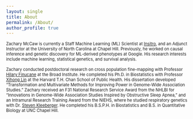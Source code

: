 ```yaml
---
layout: single
title: About
permalink: /About/
author_profile: true
---
```


<p style="font-size:80%;">
	Zachary McCaw is currently a Staff Machine Learning (ML) Scientist at <a href="https://insitro.com/">Insitro</a>, and an Adjunct Instructor at the University of North Carolina at Chapel Hill. Previously, he worked on causal inference and genetic discovery for ML-derived phenotypes at Google. His research interests include machine learning, statistical genetics, and survival analysis. 
	<br>
	<br>
	Zachary conducted postdoctoral research on cross population fine-mapping with Professor <a href="https://www.finucanelab.org/">Hilary Finucane</a> at the Broad Institute. He completed his Ph.D. in Biostatistics with Professor <a href="https://www.hsph.harvard.edu/xihong-lin/">Xihong Lin</a> at the Harvard T.H. Chan School of Public Health. His dissertation developed “Transformation and Multivariate Methods for Improving Power in Genome-Wide Association Studies.” Zachary received an F31 National Research Service Award from the NHLBI for “Innovations in Genome-Wide Association Studies Inspired by Obstructive Sleep Apnea,” and an Intramural Research Training Award from the NIEHS, where he studied respiratory genetics with Dr. <a href="https://www.niehs.nih.gov/research/atniehs/labs/iidl/pi/enviro-gen/index.cfm">Steven Kleeberger</a>. He completed his B.S.P.H. in Biostatistics and B.S. in Quantitative Biology at UNC Chapel Hill.
</p>